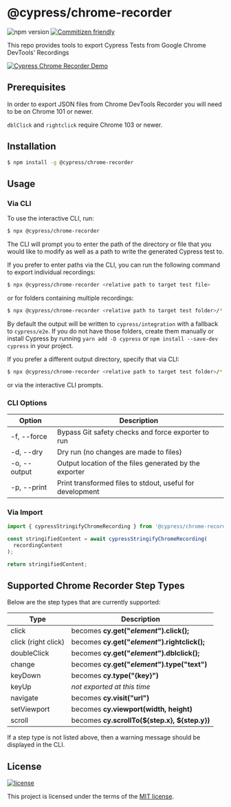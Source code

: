 # @cypress/chrome-recorder

![npm version](https://img.shields.io/npm/v/@cypress/chrome-recorder) [![Commitizen friendly](https://img.shields.io/badge/commitizen-friendly-brightgreen.svg)](http://commitizen.github.io/cz-cli/)

This repo provides tools to export Cypress Tests from Google Chrome DevTools' Recordings

[![Cypress Chrome Recorder Demo](https://img.youtube.com/vi/-RJuZrq-wOk/0.jpg)](https://youtu.be/-RJuZrq-wOk)

## Prerequisites

In order to export JSON files from Chrome DevTools Recorder you will need to be on Chrome 101 or newer.

`dblClick` and `rightclick` require Chrome 103 or newer.

## Installation

```sh
$ npm install -g @cypress/chrome-recorder
```

## Usage

### Via CLI

To use the interactive CLI, run:

```sh
$ npx @cypress/chrome-recorder
```

The CLI will prompt you to enter the path of the directory or file that you would like to modify as well as a path to write the generated Cypress test to.

If you prefer to enter paths via the CLI, you can run the following command to export individual recordings:

```sh
$ npx @cypress/chrome-recorder <relative path to target test file>
```

or for folders containing multiple recordings:

```sh
$ npx @cypress/chrome-recorder <relative path to target test folder>/*.json
```

By default the output will be written to `cypress/integration` with a fallback to `cypress/e2e`. If you do not have those folders, create them manually or install Cypress by running `yarn add -D cypress` or `npm install --save-dev cypress` in your project.

If you prefer a different output directory, specify that via CLI:

```sh
$ npx @cypress/chrome-recorder <relative path to target test folder>/*.json --output=folder-name
```

or via the interactive CLI prompts.

### CLI Options

| Option       | Description                                               |
| ------------ | --------------------------------------------------------- |
| -f, --force  | Bypass Git safety checks and force exporter to run        |
| -d, --dry    | Dry run (no changes are made to files)                    |
| -o, --output | Output location of the files generated by the exporter    |
| -p, --print  | Print transformed files to stdout, useful for development |

### Via Import

```js
import { cypressStringifyChromeRecording } from '@cypress/chrome-recorder';

const stringifiedContent = await cypressStringifyChromeRecording(
  recordingContent
);

return stringifiedContent;
```

## Supported Chrome Recorder Step Types

Below are the step types that are currently supported:

| Type                | Description                                   |
| ------------------- | --------------------------------------------- |
| click               | becomes **cy.get("_element_").click();**      |
| click (right click) | becomes **cy.get("_element_").rightclick();** |
| doubleClick         | becomes **cy.get("_element_").dblclick();**   |
| change              | becomes **cy.get("_element_").type("text")**  |
| keyDown             | becomes **cy.type("{key}")**                  |
| keyUp               | _not exported at this time_                   |
| navigate            | becomes **cy.visit("url")**                   |
| setViewport         | becomes **cy.viewport(width, height)**        |
| scroll              | becomes **cy.scrollTo(${step.x}, ${step.y})** |

If a step type is not listed above, then a warning message should be displayed in the CLI.

## License

[![license](https://img.shields.io/badge/license-MIT-green.svg)](https://github.com/cypress-io/cypress-chrome-recorder/blob/master/LICENSE)

This project is licensed under the terms of the [MIT license](/LICENSE).
